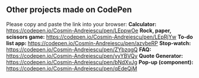 ## Other projects made on CodePen

Please copy and paste the link into your browser:
**Calculator:** https://codepen.io/Cosmin-Andreiescu/pen/LEppwOe
**Rock, paper, scissors game:** https://codepen.io/Cosmin-Andreiescu/pen/LEpRjYw
**To-do list app:** https://codepen.io/Cosmin-Andreiescu/pen/azvbeRP
**Stop-watch:** https://codepen.io/Cosmin-Andreiescu/pen/ZYbzqgQ
**FAQ:** https://codepen.io/Cosmin-Andreiescu/pen/yyYBVQy
**Quote Generator:** https://codepen.io/Cosmin-Andreiescu/pen/bNdXvJg
**Pop-up (component):** https://codepen.io/Cosmin-Andreiescu/pen/qEdeQjM
